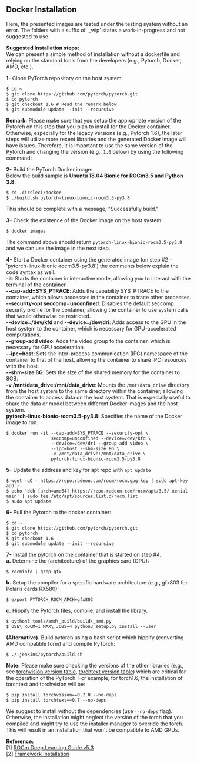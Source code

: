 ## Docker Installation
Here, the presented images are tested under the testing system without an error. The folders with a suffix of '_wip' states a work-in-progress and not suggested to use.  

**Suggested Installation steps:**  
We can present a simple method of installation without a dockerfile and relying on the standard tools from the developers (e.g., Pytorch, Docker, AMD, etc.).  

**1-** Clone PyTorch repository on the host system:  
```
$ cd ~  
$ git clone https://github.com/pytorch/pytorch.git  
$ cd pytorch  
$ git checkout 1.6 # Read the remark below
$ git submodule update --init --recursive
```
__Remark:__ Please make sure that you setup the appropriate version of the Pytorch on this step that you plan to install for the Docker container. Otherwise, especially for the legacy versions (e.g., Pytorch 1.6), the later steps will utilize more recent libraries and the generated Docker image will have issues. Therefore, it is important to use the same version of the Pytorch and changing the version (e.g., `1.6` below) by using the following command:  


**2-** Build the PyTorch Docker image:  
Below the build sample is __Ubuntu 18.04 Bionic for ROCm3.5 and Python 3.8__.  
```
$ cd .circleci/docker
$ ./build.sh pytorch-linux-bionic-rocm3.5-py3.8
```
This should be complete with a message, "Successfully build."  

**3-** Check the existence of the Docker image on the host system:  
```
$ docker images
```
The command above should return `pytorch-linux-bionic-rocm3.5-py3.8` and we can use the image in the next step.

**4-** Start a Docker container using the generated image (on step #2 - 'pytorch-linux-bionic-rocm3.5-py3.8') the comments below explain the code syntax as well.  
**-it**: Starts the container in interactive mode, allowing you to interact with the terminal of the container.  
**--cap-add=SYS_PTRACE**: Adds the capability SYS_PTRACE to the container, which allows processes in the container to trace other processes.  
**--security-opt seccomp=unconfined**: Disables the default seccomp security profile for the container, allowing the container to use system calls that would otherwise be restricted.  
**--device=/dev/kfd** and **--device=/dev/dri**: Adds access to the GPU in the host system to the container, which is necessary for GPU-accelerated computations.  
**--group-add video**: Adds the video group to the container, which is necessary for GPU acceleration.  
**--ipc=host**: Sets the inter-process communication (IPC) namespace of the container to that of the host, allowing the container to share IPC resources with the host.  
**--shm-size 8G**: Sets the size of the shared memory for the container to 8GB.  
**-v /mnt/data_drive:/mnt/data_drive**: Mounts the `/mnt/data_drive` directory from the host system to the same directory within the container, allowing the container to access data on the host system. That is especially useful to share the data or model between different Docker images and the host system.  
**pytorch-linux-bionic-rocm3.5-py3.8**: Specifies the name of the Docker image to run.  

```
$ docker run -it --cap-add=SYS_PTRACE --security-opt \
                 seccomp=unconfined --device=/dev/kfd \
                 --device=/dev/dri --group-add video \
                 --ipc=host --shm-size 8G \
                 -v /mnt/data_drive:/mnt/data_drive \
                 pytorch-linux-bionic-rocm3.5-py3.8
```

**5-** Update the address and key for apt repo with `apt update`
```
$ wget -qO - https://repo.radeon.com/rocm/rocm.gpg.key | sudo apt-key add -
$ echo 'deb [arch=amd64] https://repo.radeon.com/rocm/apt/3.5/ xenial main' | sudo tee /etc/apt/sources.list.d/rocm.list
$ sudo apt update
```

**6-** Pull the Pytorch to the docker container:
```
$ cd ~  
$ git clone https://github.com/pytorch/pytorch.git  
$ cd pytorch  
$ git checkout 1.6
$ git submodule update --init --recursive
```

**7-** Install the pytorch on the container that is started on step #4.  
**a.** Determine the <uarch> (architecture) of the graphics card (GPU):
```
$ rocminfo | grep gfx
```

**b.** Setup the compiler for a specific hardware architecture (e.g., gfx803 for Polaris cards RX580):
```
$ export PYTORCH_ROCM_ARCH=gfx803
```

**c.**  Hippify the Pytorch files, compile, and install the library.
```
$ python3 tools/amd\_build/build\_amd.py
$ USE\_ROCM=1 MAX\_JOBS=4 python3 setup.py install --user
```

**(Alternative).** Build pytorch using a bash script which hippify (converting AMD compatible form) and compile PyTorch:  
```
$ ./.jenkins/pytorch/build.sh
```

__Note:__ Please make sure checking the versions of the other libraries (e.g., see [torchvision version table](https://pypi.org/project/torchvision/), [torchtext version table](https://pypi.org/project/torchtext/)) which are critical for the operation of the PyTorch. For example, for torch1.6, the installation of torchtext and torchvision will be:  

```
$ pip install torchvision==0.7.0 --no-deps
$ pip install torchtext==0.7 --no-deps
```

We suggest to install without the dependencies (use `--no-deps` flag). Otherwise, the installation might neglect the version of the torch that you compiled and might try to use the installer manager to override the torch. This will result in an installation that won't be compatible to AMD GPUs.

**Reference:**  
[1] [ROCm Deep Learning Guide v5.3](https://hub.docker.com/r/rocm/pytorch)  
[2] [Framework Installation](https://docs.amd.com/bundle/ROCm-Deep-Learning-Guide-v5.3/page/Frameworks_Installation.html)
